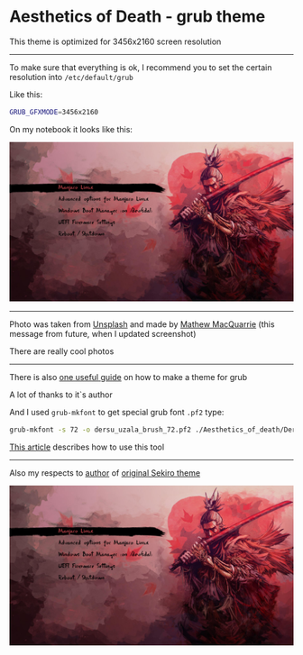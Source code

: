 # Aesthetics of Death - grub theme

This theme is optimized for 3456x2160 screen resolution

---

To make sure that everything is ok, I recommend you to set the certain resolution into `/etc/default/grub`

Like this:

```bash
GRUB_GFXMODE=3456x2160
```

On my notebook it looks like this:

![installed theme screenshot](https://raw.githubusercontent.com/nikelborm/aesthetics_of_death_grub_theme/main/screenshot.png?raw=true)

---

Photo was taken from [Unsplash](https://unsplash.com/) and made by [Mathew MacQuarrie](https://unsplash.com/@matmacq) (this message from future, when I updated screenshot)

There are really cool photos

---

There is also [one useful guide](wiki.rosalab.ru/en/index.php/Grub2_theme_tutorial) on how to make a theme for grub

A lot of thanks to it`s author

And I used `grub-mkfont` to get special grub font `.pf2` type:

```bash
grub-mkfont -s 72 -o dersu_uzala_brush_72.pf2 ./Aesthetics_of_death/Dersu\ Uzala\ brush.ttf
```

[This article](wiki.rosalab.ru/en/index.php/Grub2_theme_tutorial#Font_creation_guide) describes how to use this tool

---

Also my respects to [author](https://github.com/semimqmo) of [original Sekiro theme](https://github.com/semimqmo/sekiro_grub_theme)

![original theme screenshot](https://raw.githubusercontent.com/nikelborm/aesthetics_of_death_grub_theme/main/original_screenshot.png?raw=true)
